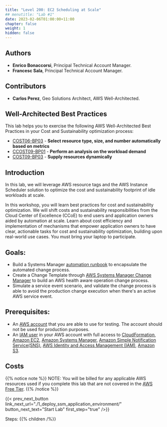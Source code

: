 ```yaml
---
title: "Level 200: EC2 Scheduling at Scale"
## menutitle: "Lab #1"
date: 2023-02-06T01:00:00+11:00
chapter: false
weight: 1
hidden: false
---
```


## Authors
* **Enrico Bonaccorsi**, Principal Technical Account Manager.
* **Francesc Sala**, Principal Technical Account Manager.

## Contributors
* **Carlos Perez**, Geo Solutions Architect, AWS Well-Architected.

## Well-Architected Best Practices

This lab helps you to exercise the following AWS Well-Architected Best Practices in your Cost and Sustainability optimization process:

* [COST06-BP03](https://docs.aws.amazon.com/wellarchitected/latest/cost-optimization-pillar/cost_type_size_number_resources_metrics.html) - **Select resource type, size, and number automatically based on metrics**
* [CCOST09-BP01](https://docs.aws.amazon.com/wellarchitected/latest/cost-optimization-pillar/cost_manage_demand_resources_cost_analysis.html) - **Perform an analysis on the workload demand**
* [COST09-BP03](https://docs.aws.amazon.com/wellarchitected/latest/cost-optimization-pillar/cost_manage_demand_resources_dynamic.html) - **Supply resources dynamically**


## Introduction

In this lab, we will leverage AWS resource tags and the AWS Instance Scheduler solution to optimize the cost and sustainability footprint of idle workloads at scale.

In this workshop, you will learn best practices for cost and sustainability optimization. We will shift costs and sustainability responsibilities from the Cloud Center of Excellence (CCoE) to end users and application owners aided by automation at scale. Learn about cost efficiency and implementation of mechanisms that empower application owners to have clear, actionable tasks for cost and sustainability optimization, building upon real-world use cases. You must bring your laptop to participate.

## Goals: 

* Build a Systems Manager [automation runbook](https://docs.aws.amazon.com/systems-manager/latest/userguide/automation-documents.html) to encapsulate the automated change process.
* Create a Change Template through [AWS Systems Manager Change Manager](https://docs.aws.amazon.com/systems-manager/latest/userguide/change-manager.html) to build an AWS health aware operation change process. 
* Simulate a service event scenario, and validate the change process is able to avoid the production change execution when there's an active AWS service event.



## Prerequisites:

* An [AWS account](https://portal.aws.amazon.com/gp/aws/developer/registration/index.html) that you are able to use for testing. The account should not be used for production purposes.
* An [IAM user](https://docs.aws.amazon.com/IAM/latest/UserGuide/id_users.html) in your AWS account with full access to [CloudFormation](https://aws.amazon.com/cloudformation/), [Amazon EC2](https://aws.amazon.com/ec2/), [Amazon Systems Manager](https://aws.amazon.com/systems-manager/), [Amazon Simple Notification Service(SNS)](https://aws.amazon.com/sns/), [AWS Identity and Access Management (IAM)](https://aws.amazon.com/iam/), [Amazon S3](https://aws.amazon.com/s3/).

## Costs

{{% notice note %}}
NOTE: You will be billed for any applicable AWS resources used if you complete this lab that are not covered in the [AWS Free Tier](https://aws.amazon.com/free/).
{{% /notice %}}

{{< prev_next_button link_next_url="./1_deploy_ssm_application_environment/" button_next_text="Start Lab" first_step="true" />}}

Steps:
{{% children  /%}}
